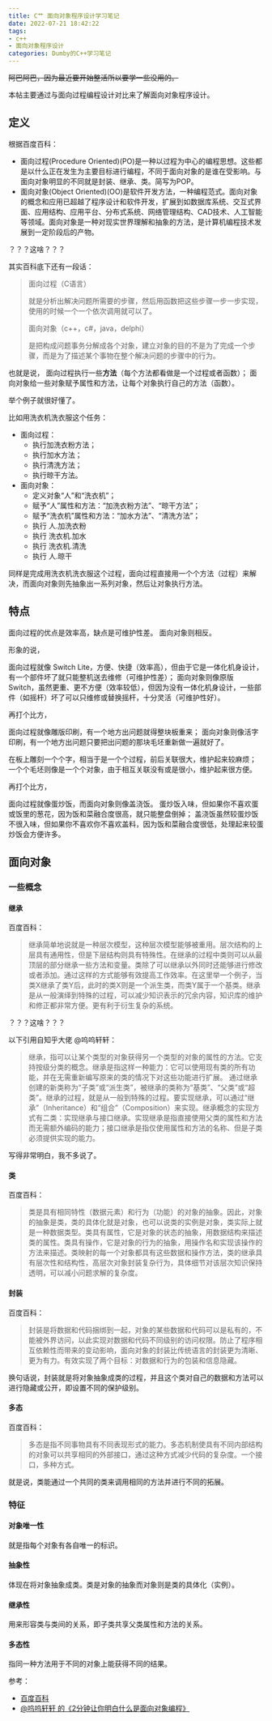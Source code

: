 ```yaml
---
title: C艹 面向对象程序设计学习笔记
date: 2022-07-21 18:42:22
tags:
- c++
- 面向对象程序设计
categories: Dumby的C++学习笔记
---
```


~~阿巴阿巴，因为最近要开始整活所以要学一些没用的。~~

<!--more-->

本帖主要通过与面向过程编程设计对比来了解面向对象程序设计。

## 定义

根据百度百科：

- 面向过程(Procedure Oriented)(PO)是一种以过程为中心的编程思想。这些都是以什么正在发生为主要目标进行编程，不同于面向对象的是谁在受影响。与面向对象明显的不同就是封装、继承、类。简写为POP。
- 面向对象(Object Oriented)(OO)是软件开发方法，一种编程范式。面向对象的概念和应用已超越了程序设计和软件开发，扩展到如数据库系统、交互式界面、应用结构、应用平台、分布式系统、网络管理结构、CAD技术、人工智能等领域。面向对象是一种对现实世界理解和抽象的方法，是计算机编程技术发展到一定阶段后的产物。

？？？这啥？？？

其实百科底下还有一段话：

> 面向过程（C语言）
> 
> 就是分析出解决问题所需要的步骤，然后用函数把这些步骤一步一步实现，使用的时候一个一个依次调用就可以了。
> 
> 面向对象（c++，c#，java，delphi）
> 
> 是把构成问题事务分解成各个对象，建立对象的目的不是为了完成一个步骤，而是为了描述某个事物在整个解决问题的步骤中的行为。

也就是说，
面向过程执行一些**方法**（每个方法都看做是一个过程或者函数）；
面向对象给一些对象赋予属性和方法，让每个对象执行自己的方法（函数）。

举个例子就很好懂了。

比如用洗衣机洗衣服这个任务：

- 面向过程：
  - 执行加洗衣粉方法；
  - 执行加水方法；
  - 执行清洗方法；
  - 执行晾干方法。
- 面向对象：
  - 定义对象“人”和“洗衣机”；
  - 赋予“人”属性和方法：“加洗衣粉方法”、“晾干方法”；
  - 赋予“洗衣机”属性和方法：“加水方法”、“清洗方法”；
  - 执行 人.加洗衣粉
  - 执行 洗衣机.加水
  - 执行 洗衣机.清洗
  - 执行 人.晾干

同样是完成用洗衣机洗衣服这个过程，面向过程直接用一个个方法（过程）来解决，而面向对象则先抽象出一系列对象，然后让对象执行方法。

## 特点

面向过程的优点是效率高，缺点是可维护性差。
面向对象则相反。

形象的说，

面向过程就像 Switch Lite，方便、快捷（效率高），但由于它是一体化机身设计，有一个部件坏了就只能整机送去维修（可维护性差）；
面向对象则像原版 Switch，虽然更重、更不方便（效率较低），但因为没有一体化机身设计，一些部件（如摇杆）坏了可以只维修或替换摇杆，十分灵活（可维护性好）。

再打个比方，

面向过程就像雕版印刷，有一个地方出问题就得整块板重来；
面向对象则像活字印刷，有一个地方出问题只要把出问题的那块毛坯重新做一遍就好了。

在板上雕刻一个个字，相当于是一个个过程，前后关联很大，维护起来较麻烦；
一个个毛坯则像是一个个对象，由于相互关联没有或是很小，维护起来很方便。

再打个比方，

面向过程就像蛋炒饭，而面向对象则像盖浇饭。
蛋炒饭入味，但如果你不喜欢蛋或饭里的葱花，因为饭和菜融合度很高，就只能整盘倒掉；
盖浇饭虽然较蛋炒饭不很入味，但如果你不喜欢你不喜欢盖料，因为饭和菜融合度很低，处理起来较蛋炒饭会方便许多。

## 面向对象

### 一些概念

#### 继承

百度百科：

> 继承简单地说就是一种层次模型，这种层次模型能够被重用。层次结构的上层具有通用性，但是下层结构则具有特殊性。在继承的过程中类则可以从最顶层的部分继承一些方法和变量。类除了可以继承以外同时还能够进行修改或者添加。通过这样的方式能够有效提高工作效率。在这里举一个例子，当类X继承了类Y后，此时的类X则是一个派生类，而类Y属于一个基类。继承是从一般演绎到特殊的过程，可以减少知识表示的冗余内容，知识库的维护和修正都非常方便。更有利于衍生复杂的系统。

？？？这啥？？？

以下引用自知乎大佬 @呜呜轩轩：
> 继承，指可以让某个类型的对象获得另一个类型的对象的属性的方法。它支持按级分类的概念。继承是指这样一种能力：它可以使用现有类的所有功能，并在无需重新编写原来的类的情况下对这些功能进行扩展。 通过继承创建的新类称为“子类”或“派生类”，被继承的类称为“基类”、“父类”或“超类”。继承的过程，就是从一般到特殊的过程。要实现继承，可以通过“继承”（Inheritance）和“组合”（Composition）来实现。继承概念的实现方式有二类：实现继承与接口继承。实现继承是指直接使用父类的属性和方法而无需额外编码的能力；接口继承是指仅使用属性和方法的名称、但是子类必须提供实现的能力。

写得非常明白，我不多说了。

#### 类

百度百科：

> 类是具有相同特性（数据元素）和行为（功能）的对象的抽象。因此，对象的抽象是类，类的具体化就是对象，也可以说类的实例是对象，类实际上就是一种数据类型。类具有属性，它是对象的状态的抽象，用数据结构来描述类的属性。类具有操作，它是对象的行为的抽象，用操作名和实现该操作的方法来描述。类映射的每一个对象都具有这些数据和操作方法，类的继承具有层次性和结构性，高层次对象封装复杂行为，具体细节对该层次知识保持透明，可以减小问题求解的复杂度。

#### 封装

百度百科：

> 封装是将数据和代码捆绑到一起，对象的某些数据和代码可以是私有的，不能被外界访问，以此实现对数据和代码不同级别的访问权限。防止了程序相互依赖性而带来的变动影响，面向对象的封装比传统语言的封装更为清晰、更为有力。有效实现了两个目标：对数据和行为的包装和信息隐藏。

换句话说，封装就是将对象抽象成类的过程，并且这个类对自己的数据和方法可以进行隐藏或公开，即设置不同的保护级别。

#### 多态

百度百科：

> 多态是指不同事物具有不同表现形式的能力。多态机制使具有不同内部结构的对象可以共享相同的外部接口，通过这种方式减少代码的复杂度。一个接口，多种方式。

就是说，类能通过一个共同的类来调用相同的方法并进行不同的拓展。

### 特征

#### 对象唯一性

就是指每个对象有各自唯一的标识。

#### 抽象性

体现在将对象抽象成类。类是对象的抽象而对象则是类的具体化（实例）。

#### 继承性

用来形容类与类间的关系，即子类共享父类属性和方法的关系。

#### 多态性

指同一种方法用于不同的对象上能获得不同的结果。


参考：
- [百度百科](https://baike.baidu.com/item/%E9%9D%A2%E5%90%91%E5%AF%B9%E8%B1%A1/2262089#4)
- [@呜呜轩轩 的《2分钟让你明白什么是面向对象编程》](https://zhuanlan.zhihu.com/p/75265007)